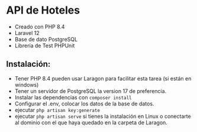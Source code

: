 # API de Hoteles
- Creado con PHP 8.4
- Laravel 12
- Base de dato PostgreSQL
- Librería de Test PHPUnit

## Instalación:
- Tener PHP 8.4 pueden usar Laragon para facilitar esta tarea (si están en windows)
- Tener un servidor de PostgreSQL la version 17 de preferencia.
- Instalar las dependencias con ```composer install```
- Configurar el .env, colocar los datos de la base de datos.
- ejecutar ```php artisan key:generate```
- ejecutar ```php artisan serve``` si tienes la instalación en Linux o conectarte al dominio con el que haya quedado en la carpeta de Laragon.

